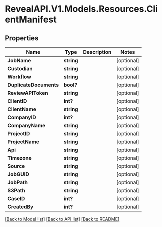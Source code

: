# RevealAPI.V1.Models.Resources.ClientManifest
## Properties

Name | Type | Description | Notes
------------ | ------------- | ------------- | -------------
**JobName** | **string** |  | [optional] 
**Custodian** | **string** |  | [optional] 
**Workflow** | **string** |  | [optional] 
**DuplicateDocuments** | **bool?** |  | [optional] 
**ReviewAPIToken** | **string** |  | [optional] 
**ClientID** | **int?** |  | [optional] 
**ClientName** | **string** |  | [optional] 
**CompanyID** | **int?** |  | [optional] 
**CompanyName** | **string** |  | [optional] 
**ProjectID** | **string** |  | [optional] 
**ProjectName** | **string** |  | [optional] 
**Api** | **string** |  | [optional] 
**Timezone** | **string** |  | [optional] 
**Source** | **string** |  | [optional] 
**JobGUID** | **string** |  | [optional] 
**JobPath** | **string** |  | [optional] 
**S3Path** | **string** |  | [optional] 
**CaseID** | **int?** |  | [optional] 
**CreatedBy** | **int?** |  | [optional] 

[[Back to Model list]](../README.md#documentation-for-models) [[Back to API list]](../README.md#documentation-for-api-endpoints) [[Back to README]](../README.md)

